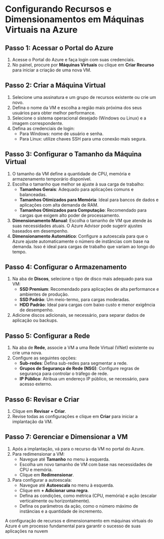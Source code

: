# Configurando Recursos e Dimensionamentos em Máquinas Virtuais na Azure

## Passo 1: Acessar o Portal do Azure
1. Acesse o Portal do Azure e faça login com suas credenciais.
2. No painel, procure por **Máquinas Virtuais** ou clique em **Criar Recurso** para iniciar a criação de uma nova VM.

## Passo 2: Criar a Máquina Virtual
1. Selecione uma assinatura e um grupo de recursos existente ou crie um novo.
2. Defina o nome da VM e escolha a região mais próxima dos seus usuários para obter melhor performance.
3. Selecione o sistema operacional desejado (Windows ou Linux) e a imagem correspondente.
4. Defina as credenciais de login:
   - Para Windows: nome de usuário e senha.
   - Para Linux: utilize chaves SSH para uma conexão mais segura.

## Passo 3: Configurar o Tamanho da Máquina Virtual
1. O tamanho da VM define a quantidade de CPU, memória e armazenamento temporário disponível.
2. Escolha o tamanho que melhor se ajuste à sua carga de trabalho:
   - **Tamanhos Gerais**: Adequado para aplicações comuns e balanceadas.
   - **Tamanhos Otimizados para Memória**: Ideal para bancos de dados e aplicações com alta demanda de RAM.
   - **Tamanhos Otimizados para Computação**: Recomendado para cargas que exigem alto poder de processamento.
3. **Dimensionamento Manual**: Escolha o tamanho de VM que atende às suas necessidades atuais. O Azure Advisor pode sugerir ajustes baseados em desempenho.
4. **Dimensionamento Automático**: Configure a autoescala para que o Azure ajuste automaticamente o número de instâncias com base na demanda. Isso é ideal para cargas de trabalho que variam ao longo do tempo.

## Passo 4: Configurar o Armazenamento
1. Na aba de **Discos**, selecione o tipo de disco mais adequado para sua VM:
   - **SSD Premium**: Recomendado para aplicações de alta performance e ambientes de produção.
   - **SSD Padrão**: Um meio-termo, para cargas moderadas.
   - **HDD Padrão**: Ideal para cargas com baixo custo e menor exigência de desempenho.
2. Adicione discos adicionais, se necessário, para separar dados de aplicação ou backups.

## Passo 5: Configurar a Rede
1. Na aba de **Rede**, associe a VM a uma Rede Virtual (VNet) existente ou crie uma nova.
2. Configure as seguintes opções:
   - **Sub-redes**: Defina sub-redes para segmentar a rede.
   - **Grupos de Segurança de Rede (NSG)**: Configure regras de segurança para controlar o tráfego de rede.
   - **IP Público**: Atribua um endereço IP público, se necessário, para acesso externo.

## Passo 6: Revisar e Criar
1. Clique em **Revisar + Criar**.
2. Revise todas as configurações e clique em **Criar** para iniciar a implantação da VM.

## Passo 7: Gerenciar e Dimensionar a VM
1. Após a implantação, vá para o recurso da VM no portal do Azure.
2. Para redimensionar a VM:
   - Navegue até **Tamanho** no menu à esquerda.
   - Escolha um novo tamanho de VM com base nas necessidades de CPU e memória.
   - Clique em **Redimensionar**.
3. Para configurar a autoescala:
   - Navegue até **Autoescala** no menu à esquerda.
   - Clique em **+ Adicionar uma regra**.
   - Defina as condições, como métrica (CPU, memória) e ação (escalar verticalmente ou horizontalmente).
   - Defina os parâmetros da ação, como o número máximo de instâncias e a quantidade de incremento.


A configuração de recursos e dimensionamento em máquinas virtuais do Azure é um processo fundamental para garantir o sucesso de suas aplicações na nuvem